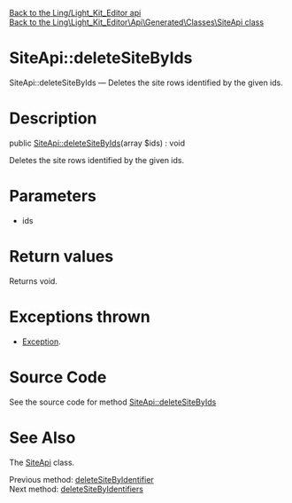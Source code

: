 [Back to the Ling/Light_Kit_Editor api](https://github.com/lingtalfi/Light_Kit_Editor/blob/master/doc/api/Ling/Light_Kit_Editor.md)<br>
[Back to the Ling\Light_Kit_Editor\Api\Generated\Classes\SiteApi class](https://github.com/lingtalfi/Light_Kit_Editor/blob/master/doc/api/Ling/Light_Kit_Editor/Api/Generated/Classes/SiteApi.md)


SiteApi::deleteSiteByIds
================



SiteApi::deleteSiteByIds — Deletes the site rows identified by the given ids.




Description
================


public [SiteApi::deleteSiteByIds](https://github.com/lingtalfi/Light_Kit_Editor/blob/master/doc/api/Ling/Light_Kit_Editor/Api/Generated/Classes/SiteApi/deleteSiteByIds.md)(array $ids) : void




Deletes the site rows identified by the given ids.




Parameters
================


- ids

    


Return values
================

Returns void.


Exceptions thrown
================

- [Exception](http://php.net/manual/en/class.exception.php).&nbsp;







Source Code
===========
See the source code for method [SiteApi::deleteSiteByIds](https://github.com/lingtalfi/Light_Kit_Editor/blob/master/Api/Generated/Classes/SiteApi.php#L363-L366)


See Also
================

The [SiteApi](https://github.com/lingtalfi/Light_Kit_Editor/blob/master/doc/api/Ling/Light_Kit_Editor/Api/Generated/Classes/SiteApi.md) class.

Previous method: [deleteSiteByIdentifier](https://github.com/lingtalfi/Light_Kit_Editor/blob/master/doc/api/Ling/Light_Kit_Editor/Api/Generated/Classes/SiteApi/deleteSiteByIdentifier.md)<br>Next method: [deleteSiteByIdentifiers](https://github.com/lingtalfi/Light_Kit_Editor/blob/master/doc/api/Ling/Light_Kit_Editor/Api/Generated/Classes/SiteApi/deleteSiteByIdentifiers.md)<br>

